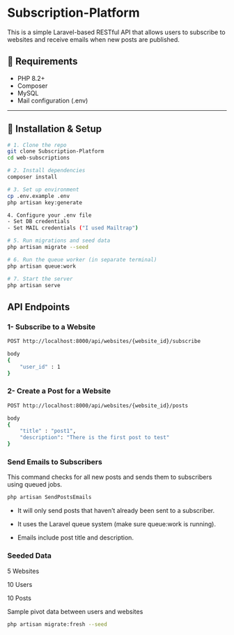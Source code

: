 # Subscription-Platform

This is a simple Laravel-based RESTful API that allows users to subscribe to websites and receive emails when new posts are published.

## 🚀 Requirements

- PHP 8.2+
- Composer
- MySQL
- Mail configuration (.env)

---

## 🔧 Installation & Setup

```bash
# 1. Clone the repo
git clone Subscription-Platform
cd web-subscriptions

# 2. Install dependencies
composer install

# 3. Set up environment
cp .env.example .env
php artisan key:generate

4. Configure your .env file
- Set DB credentials
- Set MAIL credentials ("I used Mailtrap")

# 5. Run migrations and seed data
php artisan migrate --seed

# 6. Run the queue worker (in separate terminal)
php artisan queue:work

# 7. Start the server
php artisan serve

```


## API Endpoints

### 1- Subscribe to a Website

```bash
POST http://localhost:8000/api/websites/{website_id}/subscribe

body
{
    "user_id" : 1
}
```

### 2- Create a Post for a Website

```bash
POST http://localhost:8000/api/websites/{website_id}/posts

body 
{
    "title" : "post1",
    "description": "There is the first post to test"
}
```

### Send Emails to Subscribers
This command checks for all new posts and sends them to subscribers using queued jobs.

```bash
php artisan SendPostsEmails
```

- It will only send posts that haven’t already been sent to a subscriber.

- It uses the Laravel queue system (make sure queue:work is running).

- Emails include post title and description.

### Seeded Data

5 Websites

10 Users

10 Posts

Sample pivot data between users and websites

```bash
php artisan migrate:fresh --seed

```